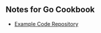 ## Notes for Go Cookbook

- [Example Code Repository](https://github.com/PacktPublishing/Go-Programming-Cookbook-Second-Edition)
